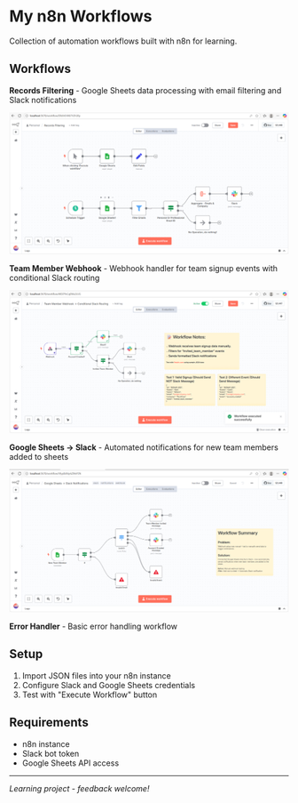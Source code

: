 # My n8n Workflows

Collection of automation workflows built with n8n for learning.

## Workflows

**Records Filtering** - Google Sheets data processing with email filtering and Slack notifications

<div align="center">
<img src="screenshots/records-filtering.png" width="600"></div>

**Team Member Webhook** - Webhook handler for team signup events with conditional Slack routing

<div align="center">
<img src="screenshots/team-webhook.png" width="600"></div>

**Google Sheets → Slack** - Automated notifications for new team members added to sheets

<div align="center">
<img src="screenshots/google-sheets-slack.png" width="600"></div>

**Error Handler** - Basic error handling workflow

## Setup

1. Import JSON files into your n8n instance
2. Configure Slack and Google Sheets credentials  
3. Test with "Execute Workflow" button

## Requirements

- n8n instance
- Slack bot token
- Google Sheets API access

---
*Learning project - feedback welcome!*

